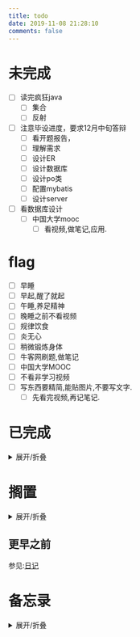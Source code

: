 ```yaml
---
title: todo
date: 2019-11-08 21:28:10
comments: false
---
```


# 未完成
- [ ] 读完疯狂java
    - [ ] 集合
    - [ ] 反射
- [ ] 注意毕设进度，要求12月中旬答辩
    - [ ] 看开题报告，
    - [ ] 理解需求
    - [ ] 设计ER
    - [ ] 设计数据库
    - [ ] 设计po类
    - [ ] 配置mybatis
    - [ ] 设计server
- [ ] 看数据库设计
    - [ ] 中国大学mooc
      - [ ] 看视频,做笔记,应用.

# flag
- [ ] 早睡
- [ ] 早起,醒了就起
- [ ] 午睡,养足精神
- [ ] 晚睡之前不看视频
- [ ] 规律饮食
- [ ] 炎无心
- [ ] 稍微锻炼身体
- [ ] 牛客网刷题,做笔记
- [ ] 中国大学MOOC
- [ ] 不看非学习视频
- [ ] 写东西要精简,能贴图片,不要写文字.
    - [ ] 先看完视频,再记笔记.

<!--
# 2020年01月15日
- [x] 手烫到已经好了
- [x] 左手手腕好了一点,但是还是有点疼


# 2020年01月14日
- [ ] 烤糍粑,烫到手
- [ ] 左手手腕揉的时候疼
- [x] 腰疼已经好了
- [x] 跨疼已经好了

-->

# 已完成
<details><summary>展开/折叠</summary>

## 2020年01月16日
- [ ] 没有早睡
- [ ] 没有早起
- [x] 十点多才起床的,该早点睡。
- [x] 刮胡刀的充电线不见了,动手做一个:
  - [ ] 锡纸,中心笔芯,USB线,电烙铁,焊锡,热熔胶
- [x] 组装桌子
- [x] 看书疯狂java:第18章反射机制,感觉看的东西没有用到,不是很有热情,也可能和睡不好,以及天气冷的原因
- [ ] 腿冷,玩手机。少玩手机,少上B站看傻逼视频
- [x] 看书疯狂java:第1章,jshell,明天玩玩这东西,不要用java8了,换成java11吧


## 2020年01月15日
- [ ] 没有早睡
- [x] 添加一个多选框切换模式
- [x] 九点钟起床了,不算早起
- [x] 洗澡
- [x] 看书疯狂java
  - [x] 看第17章 网络编程 TCP编程估计看了一半
- [x] 累了,看之前攒下的公众号文章: 
  - [x] [在校生如何面向面试地学习Java](https://mp.weixin.qq.com/s/y_ozO8BnH6YkoFh_Oq8M1w)
- [x] 测试插座接线,电灯闪烁,
  - [x] 我接的可能不对,应该接总线上
  - [x] 明天再试一下,先拉闸,顺便测试那两根红线,上面应该有电
- [x] 继续看公众号文章
  - [x] [Java两年来的变化](https://mp.weixin.qq.com/s/92T-F53Qhq05tR_MtI0zBA)
  - [x] [Github上的斗图工具Sorry](https://mp.weixin.qq.com/s/d2q2kh_TYm4Zklkzebmmkg)
  - [x] [Idea插件 菜鸟翻译](https://www.oschina.net/news/111842/probie-released)
  - [x] [生活中常见危险](https://mp.weixin.qq.com/s/APx0nIkIwf9tXGc9FTM9VA)
- [x] 保存书籍到百度网盘中:链接：https://pan.baidu.com/s/1pP7b_gFnW2m0_tEi1HIT3g 提取码：hbpr
- [x] 继续看书,没心情看第17章了,先看第18章 反射机制吧

</details>

# 搁置
<details><summary>展开/折叠</summary>

- [ ] 了解java新的日期时间API的使用  https://m.jb51.net/article/110245.htm
  - [ ] 使用在自定义程序上
- [ ] 下个月关闭,移动网盘,6个月视频会员自动取消
- [ ] 手机上下载的劳动合同注意点.微博收藏中的
- [ ] 日期时间API https://www.cnblogs.com/liqiangchn/p/11974355.html
- [ ] Navicat画ER图.
    - [ ] 根据E-R图生成表
- [ ] 还钱
    - [ ] 已经还了,等审核.明天看看审核通过了没
    - [ ] 应该通过审核了
- [ ] 写使用Gitalk评论系统的文档.
- [x] ubuntu中安装软件
    - [ ] 安装Mysql
    - [ ] 安装Navicat.
- [ ] 有空了解一下
- [ ] Linux和Window下打开一个文件的不同.
    - [ ] 修改标记即可
    - [ ] 先写个测试类
    - [ ] 打包，linux下运行
- [ ] [了解开源协议](https://blog.51cto.com/holison/1930805)
- [ ] [tar命令](https://jingyan.baidu.com/article/5553fa8292599665a23934bd.html)
- [ ] [955公司](https://mp.weixin.qq.com/s/TQb2ZmW9lQzxd6YyksNagg)
- [ ] 996ICU
- [ ] 你没有什么想对我说的吗
- [ ] vue
- [ ] SpringBoot
- [ ] redis
- [ ] queryselectorAll
- [ ] Junit
- [ ] 设计模式
- [ ] 漫画算法——小灰的算法之旅
- [ ] [排序算法总结](https://mp.weixin.qq.com/s/teOGQlslb6aP4AQrx7TTzA)
- [ ] 微信订阅号开发
- [ ] https://mp.weixin.qq.com/s/D5oeGq_cbsH4I5tC5jbkhA
- [ ] https://mp.weixin.qq.com/s/u7DKOlnSPgivPW6hnOj85A
- [ ] 车票退票价格计算
- [ ] 项目实战[](https://mp.weixin.qq.com/s/n3buAILSMumjEoPfO1UgBA)
- [ ] 数字图像处理
- [ ] 使用Java NIO重写工具类.
  - [ ] 熟悉Files方法,Paths方法.
  - [ ] 使用Callable接口重写文字识别接口,使用线程的返回值.
- [ ] https://mp.weixin.qq.com/s/UUhKPb4wwHZ8tqNJ14maGA
- [ ] https://mp.weixin.qq.com/s/I3IMA8NqfXpdOO2v5jgLjg
- [ ] 移动八元套餐，https://m.weibo.cn/detail/4459481892968407


</details>

## 更早之前
参见:[日记](/categories/日记/)

</details>

# 备忘录
<details><summary>展开/折叠</summary>

## 2020年寒假的宿舍安排
- 本科生宿舍从2020年1月17日—2月9日封闭，学生必须在2020年1月16日12:00以前离校。2020年2月9日9:00起各宿舍楼开始正常运行。
- 今年寒假无特殊情况（除参加竞赛外的同学尽量不予留校，如果留校统一安排三牌楼住宿）。需要留校的同学要填写汇总表，学生处主页可以下载，于1月1日前发给我。
- 离校前关好门窗、水、电，勿在宿舍存放现金及贵重物品
- [我的寒假](http://jwc.njupt.edu.cn/2015/1229/c1528a46789/page.htm):**2020年1月11日至2020年2月16日**
- [媳妇寒假](http://www.njust.edu.cn/3719/list.htm):**2020年1月18日-2020年2月23日**

</details>
